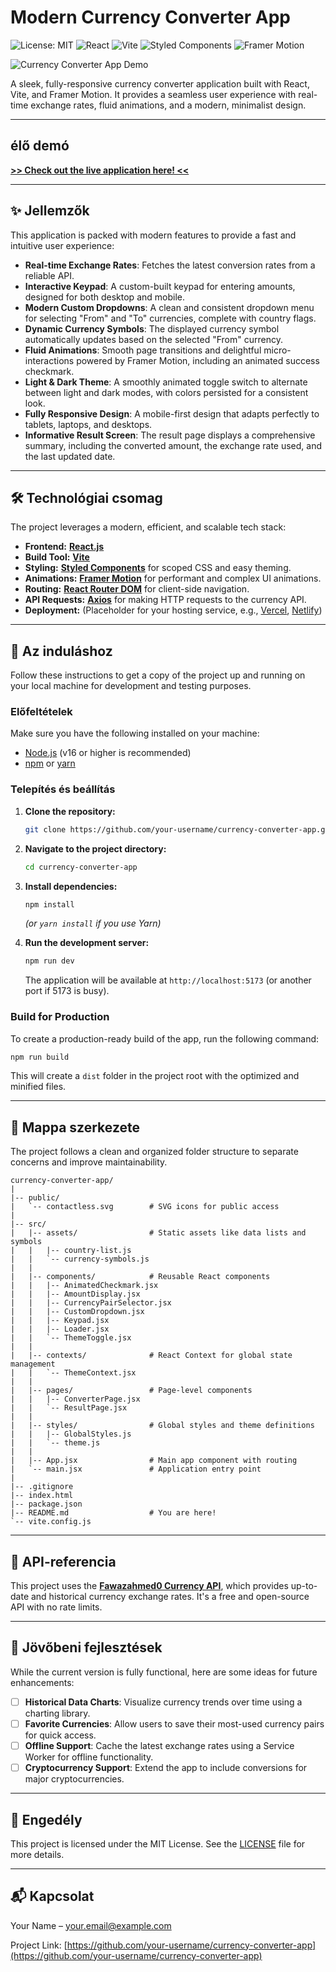 # Modern Currency Converter App

![License: MIT](https://img.shields.io/badge/License-MIT-yellow.svg)
![React](https://img.shields.io/badge/react-%2320232a.svg?style=for-the-badge&logo=react&logoColor=%2361DAFB)
![Vite](https://img.shields.io/badge/vite-%23646CFF.svg?style=for-the-badge&logo=vite&logoColor=white)
![Styled Components](https://img.shields.io/badge/styled--components-DB7093?style=for-the-badge&logo=styled-components&logoColor=white)
![Framer Motion](https://img.shields.io/badge/Framer-black?style=for-the-badge&logo=framer&logoColor=blue)

<!-- 
  RECOMMENDATION: Create a short GIF (~10-15 seconds) showcasing the app's features 
  (entering amount, swapping currencies, dark mode, and the final result animation)
  and replace the placeholder image below. You can use tools like Giphy Capture or ScreenToGif.
-->
![Currency Converter App Demo](https://user-images.githubusercontent.com/your-username/your-repo/your-gif-url.gif) 

A sleek, fully-responsive currency converter application built with React, Vite, and Framer Motion. It provides a seamless user experience with real-time exchange rates, fluid animations, and a modern, minimalist design.

---

##  élő demó

**[>> Check out the live application here! <<](https://your-live-demo-url.com)**

<!-- Replace the URL above with your deployed application link (e.g., from Vercel or Netlify). -->

---

## ✨ Jellemzők

This application is packed with modern features to provide a fast and intuitive user experience:

-   **Real-time Exchange Rates**: Fetches the latest conversion rates from a reliable API.
-   **Interactive Keypad**: A custom-built keypad for entering amounts, designed for both desktop and mobile.
-   **Modern Custom Dropdowns**: A clean and consistent dropdown menu for selecting "From" and "To" currencies, complete with country flags.
-   **Dynamic Currency Symbols**: The displayed currency symbol automatically updates based on the selected "From" currency.
-   **Fluid Animations**: Smooth page transitions and delightful micro-interactions powered by Framer Motion, including an animated success checkmark.
-   **Light & Dark Theme**: A smoothly animated toggle switch to alternate between light and dark modes, with colors persisted for a consistent look.
-   **Fully Responsive Design**: A mobile-first design that adapts perfectly to tablets, laptops, and desktops.
-   **Informative Result Screen**: The result page displays a comprehensive summary, including the converted amount, the exchange rate used, and the last updated date.

---

## 🛠️ Technológiai csomag

The project leverages a modern, efficient, and scalable tech stack:

-   **Frontend:** [**React.js**](https://reactjs.org/)
-   **Build Tool:** [**Vite**](https://vitejs.dev/)
-   **Styling:** [**Styled Components**](https://styled-components.com/) for scoped CSS and easy theming.
-   **Animations:** [**Framer Motion**](https://www.framer.com/motion/) for performant and complex UI animations.
-   **Routing:** [**React Router DOM**](https://reactrouter.com/) for client-side navigation.
-   **API Requests:** [**Axios**](https://axios-http.com/) for making HTTP requests to the currency API.
-   **Deployment:** (Placeholder for your hosting service, e.g., [Vercel](https://vercel.com/), [Netlify](https://www.netlify.com/))

---

## 🚀 Az induláshoz

Follow these instructions to get a copy of the project up and running on your local machine for development and testing purposes.

### Előfeltételek

Make sure you have the following installed on your machine:
-   [Node.js](https://nodejs.org/en/) (v16 or higher is recommended)
-   [npm](https://www.npmjs.com/) or [yarn](https://yarnpkg.com/)

### Telepítés és beállítás

1.  **Clone the repository:**
    ```bash
    git clone https://github.com/your-username/currency-converter-app.git
    ```

2.  **Navigate to the project directory:**
    ```bash
    cd currency-converter-app
    ```

3.  **Install dependencies:**
    ```bash
    npm install
    ```
    *(or `yarn install` if you use Yarn)*

4.  **Run the development server:**
    ```bash
    npm run dev
    ```
    The application will be available at `http://localhost:5173` (or another port if 5173 is busy).

### Build for Production

To create a production-ready build of the app, run the following command:
```bash
npm run build
```
This will create a `dist` folder in the project root with the optimized and minified files.

---

## 📁 Mappa szerkezete

The project follows a clean and organized folder structure to separate concerns and improve maintainability.

```
currency-converter-app/
|
|-- public/
|   `-- contactless.svg        # SVG icons for public access
|
|-- src/
|   |-- assets/                # Static assets like data lists and symbols
|   |   |-- country-list.js
|   |   `-- currency-symbols.js
|   |
|   |-- components/            # Reusable React components
|   |   |-- AnimatedCheckmark.jsx
|   |   |-- AmountDisplay.jsx
|   |   |-- CurrencyPairSelector.jsx
|   |   |-- CustomDropdown.jsx
|   |   |-- Keypad.jsx
|   |   |-- Loader.jsx
|   |   `-- ThemeToggle.jsx
|   |
|   |-- contexts/              # React Context for global state management
|   |   `-- ThemeContext.jsx
|   |
|   |-- pages/                 # Page-level components
|   |   |-- ConverterPage.jsx
|   |   `-- ResultPage.jsx
|   |
|   |-- styles/                # Global styles and theme definitions
|   |   |-- GlobalStyles.js
|   |   `-- theme.js
|   |
|   |-- App.jsx                # Main app component with routing
|   `-- main.jsx               # Application entry point
|
|-- .gitignore
|-- index.html
|-- package.json
|-- README.md                  # You are here!
`-- vite.config.js
```

---

## 🔗 API-referencia

This project uses the [**Fawazahmed0 Currency API**](https://github.com/fawazahmed0/currency-api), which provides up-to-date and historical currency exchange rates. It's a free and open-source API with no rate limits.

---

## 🔮 Jövőbeni fejlesztések

While the current version is fully functional, here are some ideas for future enhancements:

-   [ ] **Historical Data Charts**: Visualize currency trends over time using a charting library.
-   [ ] **Favorite Currencies**: Allow users to save their most-used currency pairs for quick access.
-   [ ] **Offline Support**: Cache the latest exchange rates using a Service Worker for offline functionality.
-   [ ] **Cryptocurrency Support**: Extend the app to include conversions for major cryptocurrencies.

---

## 📜 Engedély

This project is licensed under the MIT License. See the [LICENSE](LICENSE.md) file for more details.

<!-- Make sure to create a LICENSE.md file with the MIT license text if you don't have one. -->

---

## 📬 Kapcsolat

Your Name – [your.email@example.com](mailto:your.email@example.com)

Project Link: [https://github.com/your-username/currency-converter-app](https://github.com/your-username/currency-converter-app)
